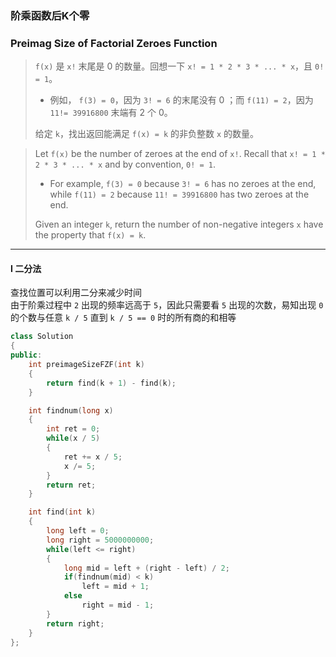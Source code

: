 ### 阶乘函数后K个零
### Preimag Size of Factorial Zeroes Function

> `f(x)` 是 `x!` 末尾是 0 的数量。回想一下 `x! = 1 * 2 * 3 * ... * x`，且 `0! = 1`。  
> - 例如， `f(3) = 0`，因为 `3! = 6` 的末尾没有 0 ；而 `f(11) = 2`，因为 `11!= 39916800` 末端有 2 个 0。  
> 
> 给定 `k`，找出返回能满足 `f(x) = k` 的非负整数 `x` 的数量。  

> Let `f(x)` be the number of zeroes at the end of `x!`. Recall that `x! = 1 * 2 * 3 * ... * x` and by convention, `0! = 1`.  
> - For example, `f(3) = 0` because `3! = 6` has no zeroes at the end, while `f(11) = 2` because `11! = 39916800` has two zeroes at the end.  
> 
> Given an integer `k`, return the number of non-negative integers `x` have the property that `f(x) = k`.  

----------

#### I 二分法

查找位置可以利用二分来减少时间  
由于阶乘过程中 `2` 出现的频率远高于 `5`，因此只需要看 `5` 出现的次数，易知出现 `0` 的个数与任意 `k / 5` 直到 `k / 5 == 0` 时的所有商的和相等  

```cpp
class Solution 
{
public:
    int preimageSizeFZF(int k) 
    {
        return find(k + 1) - find(k);
    }

    int findnum(long x)
    {
        int ret = 0;
        while(x / 5)
        {
            ret += x / 5;
            x /= 5;
        }
        return ret;
    }

    int find(int k)
    {
        long left = 0;
        long right = 5000000000;
        while(left <= right)
        {
            long mid = left + (right - left) / 2;
            if(findnum(mid) < k)
                left = mid + 1;
            else
                right = mid - 1;
        }
        return right;
    }
};
```
